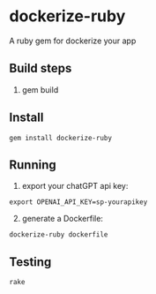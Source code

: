 # dockerize-ruby
A ruby gem for dockerize your app

## Build steps

1. gem build

## Install

```
gem install dockerize-ruby
```

## Running

1. export your chatGPT api key:
```
export OPENAI_API_KEY=sp-yourapikey
```

2. generate a Dockerfile:
```
dockerize-ruby dockerfile
```

## Testing

```
rake
```
